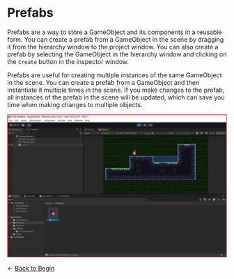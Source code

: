 # Prefabs

Prefabs are a way to store a GameObject and its components in a reusable form. You can create a prefab from a GameObject in the scene by dragging it from the hierarchy window to the project window. You can also create a prefab by selecting the GameObject in the hierarchy window and clicking on the `Create` button in the inspector window.

Prefabs are useful for creating multiple instances of the same GameObject in the scene. You can create a prefab from a GameObject and then instantiate it multiple times in the scene. If you make changes to the prefab, all instances of the prefab in the scene will be updated, which can save you time when making changes to multiple objects.

![Prefab](./assets/prefabs.png)

&larr; [Back to Begin](./readme.md)